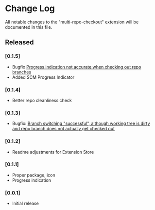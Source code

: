# Change Log

All notable changes to the "multi-repo-checkout" extension will be documented in this file.

## Released

### [0.1.5]
- Bugfix [Progress indication not accurate when checking out repo branches](https://github.com/wolframs/multi-repo-checkout/issues/4)
- Added SCM Progress Indicator

### [0.1.4]
- Better repo cleanliness check

### [0.1.3]
- Bugfix: [Branch switching "successful", although working tree is dirty and repo branch does not actually get checked out](https://github.com/wolframs/multi-repo-checkout/issues/1)

### [0.1.2]
- Readme adjustments for Extension Store
  
### [0.1.1]
- Proper package, icon
- Progress indication
  
### [0.0.1]
- Initial release